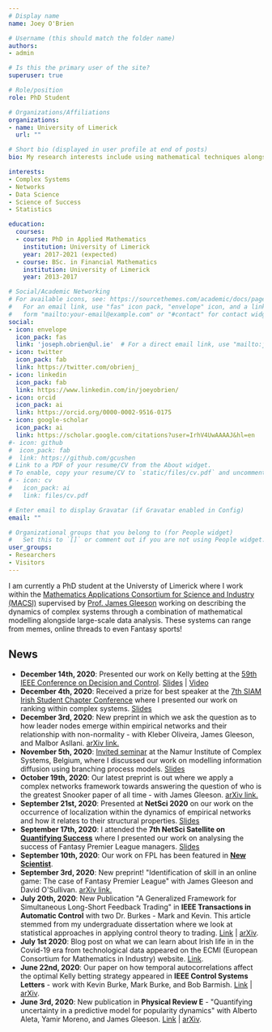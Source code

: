 ```yaml
---
# Display name
name: Joey O'Brien

# Username (this should match the folder name)
authors:
- admin

# Is this the primary user of the site?
superuser: true

# Role/position
role: PhD Student

# Organizations/Affiliations
organizations:
- name: University of Limerick
  url: ""

# Short bio (displayed in user profile at end of posts)
bio: My research interests include using mathematical techniques alongside statistical data analysis to gain an understanding into the workings of different complex systems.

interests:
- Complex Systems
- Networks
- Data Science
- Science of Success
- Statistics

education:
  courses:
  - course: PhD in Applied Mathematics
    institution: University of Limerick
    year: 2017-2021 (expected)
  - course: BSc. in Financial Mathematics
    institution: University of Limerick
    year: 2013-2017

# Social/Academic Networking
# For available icons, see: https://sourcethemes.com/academic/docs/page-builder/#icons
#   For an email link, use "fas" icon pack, "envelope" icon, and a link in the
#   form "mailto:your-email@example.com" or "#contact" for contact widget.
social:
- icon: envelope
  icon_pack: fas
  link: 'joseph.obrien@ul.ie'  # For a direct email link, use "mailto:joseph.obrien@ul.ie".
- icon: twitter
  icon_pack: fab
  link: https://twitter.com/obrienj_
- icon: linkedin
  icon_pack: fab
  link: https://www.linkedin.com/in/joeyobrien/
- icon: orcid
  icon_pack: ai
  link: https://orcid.org/0000-0002-9516-0175
- icon: google-scholar
  icon_pack: ai
  link: https://scholar.google.com/citations?user=IrhV4UwAAAAJ&hl=en
#- icon: github
#  icon_pack: fab
#  link: https://github.com/gcushen
# Link to a PDF of your resume/CV from the About widget.
# To enable, copy your resume/CV to `static/files/cv.pdf` and uncomment the lines below.
# - icon: cv
#   icon_pack: ai
#   link: files/cv.pdf

# Enter email to display Gravatar (if Gravatar enabled in Config)
email: ""

# Organizational groups that you belong to (for People widget)
#   Set this to `[]` or comment out if you are not using People widget.
user_groups:
- Researchers
- Visitors
---
```


I am currently a PhD student at the Universty of Limerick where I work within the [Mathematics Applications Consortium for Science and Industry (MACSI)](https://ulsites.ul.ie/macsi/) supervised by [Prof. James Gleeson](https://staff.ul.ie/gleesonj/) working on describing the dynamics of complex systems through a combination of mathematical modelling alongside large-scale data analysis. These systems can range from memes, online threads to even Fantasy sports!

## News
- **December 14th, 2020**: Presented our work on Kelly betting at the [59th IEEE Conference on Decision and Control](http://cdc2020.ieeecss.org/program.php). [Slides](https://joeyobrientalks.netlify.app/2020_CDC_Kelly/2020_CDC_Kelly.pdf) | [Video](https://vimeo.com/490821353)
- **December 4th, 2020**: Received a prize for best speaker at the [7th SIAM Irish Student Chapter Conference](https://sites.google.com/view/siam-ima-dublin/events/student-conference?authuser=0) where I presented our work on ranking within complex systems. [Slides](https://joeyobrientalks.netlify.app/2020_SIAM_Snooker/2020_SIAM_Snooker.pdf)
- **December 3rd, 2020**: New preprint in which we ask the question as to how leader nodes emerge within empirical networks and their relationship with non-normality - with Kleber Oliveira, James Gleeson, and Malbor Asllani. [arXiv link.](https://arxiv.org/abs/2012.01098)
- **November 5th, 2020**: [Invited seminar](https://www.naxys.be/event/joey-obrien-macsi-university-of-limerick-ireland/) at the Namur Institute of Complex Systems, Belgium, where I discussed our work on modelling information diffusion using branching process models. [Slides](https://joeyobrientalks.netlify.app/2020_Namur_Seminar/2020_Namur_Seminar.pdf)
- **October 19th, 2020**: Our latest preprint is out where we apply a complex networks framework towards answering the question of who is the greatest Snooker paper of all time - with James Gleeson. [arXiv link.](https://arxiv.org/abs/2010.08395.pdf) 
- **September 21st, 2020**: Presented at **NetSci 2020** on our work on the occurrence of localization within the dynamics of empirical networks and how it relates to their structural properties. [Slides](https://joeyobrientalks.netlify.app/netsci20_localization/localiztion_netsci20_noVid/pdf)
- **September 17th, 2020**: I attended the **7th NetSci Satellite on [Quantifying Success](http://www.quantifysuccess.org/netsci2020)** where I presented our work on analysing the success of Fantasy Premier League managers. [Slides](https://joeyobrientalks.netlify.app/qs20_fpl/FPL_QS20b.pdf/)
- **September 10th, 2020**:  Our work on FPL has been featured in **[New Scientist](https://www.newscientist.com/article/2254155-maths-reveals-the-top-strategies-to-win-at-fantasy-football/)**. 
- **September 3rd, 2020**: New preprint! "Identification of skill in an online game: The case of Fantasy Premier League" with James Gleeson and David O'Sullivan. [arXiv link.](https://arxiv.org/abs/2009.01206) 
- **July 20th, 2020**: New Publication "A Generalized Framework for Simultaneous Long-Short Feedback Trading" in **IEEE Transactions in Automatic Control** with two Dr. Burkes - Mark and Kevin. This article stemmed from my undergraduate dissertation where we look at statistical approaches in applying control theory to trading. [Link](https://ieeexplore.ieee.org/document/9149673) | [arXiv](https://arxiv.org/pdf/1806.05561.pdf). 
- **July 1st 2020**: Blog post on what we can learn about Irish life in in the Covid-19 era from technological data appeared on the ECMI (European Consortium for Mathematics in Industry) website. [Link](https://ecmiindmath.org/2020/07/01/covid-19-and-the-irish-routine/).
- **June 22nd, 2020**: Our paper on how temporal autocorrelations affect the optimal Kelly betting strategy appeared in **IEEE Control Systems Letters** - work with Kevin Burke, Mark Burke, and Bob Barmish. [Link](https://ieeexplore.ieee.org/document/9122591) | [arXiv](https://arxiv.org/pdf/2003.02743.pdf). 
- **June 3rd, 2020**: New publication in **Physical Review E** - "Quantifying uncertainty in a predictive model for popularity dynamics" with Alberto Aleta, Yamir Moreno, and James Gleeson. [Link](https://journals.aps.org/pre/abstract/10.1103/PhysRevE.101.062311) | [arXiv](https://arxiv.org/abs/2001.09490).
